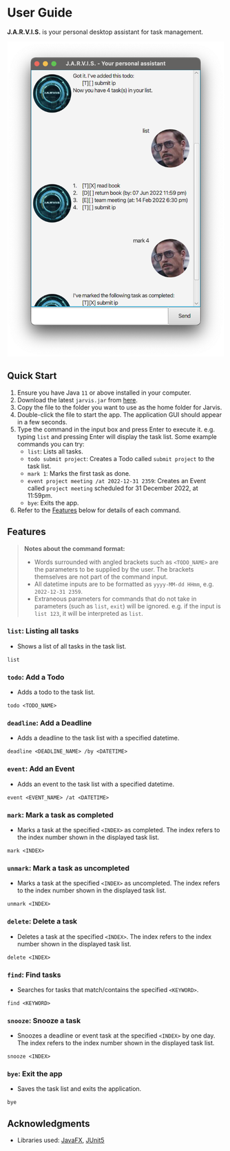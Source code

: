 # User Guide

**J.A.R.V.I.S.** is your personal desktop assistant for task management.

![Jarvis UI](./Ui.png)

## Quick Start

1. Ensure you have Java `11` or above installed in your computer.
2. Download the latest `jarvis.jar` from [here](https://github.com/NatalieTanML/ip/releases/tag/A-Release).
3. Copy the file to the folder you want to use as the home folder for Jarvis.
4. Double-click the file to start the app. The application GUI should appear in a few seconds.
5. Type the command in the input box and press Enter to execute it. e.g. typing `list` and pressing Enter will display the task list.
   Some example commands you can try:
   - `list`: Lists all tasks.
   - `todo submit project`: Creates a Todo called `submit project` to the task list.
   - `mark 1`: Marks the first task as done.
   - `event project meeting /at 2022-12-31 2359`: Creates an Event called `project meeting` scheduled for 31 December 2022, at 11:59pm.
   - `bye`: Exits the app.
6. Refer to the [Features](#features) below for details of each command.

## Features

> **Notes about the command format:**
> - Words surrounded with angled brackets such as `<TODO_NAME>` are the parameters to be supplied by the user. The brackets themselves are not part of the command input.
> - All datetime inputs are to be formatted as `yyyy-MM-dd HHmm`, e.g. `2022-12-31 2359`.
> - Extraneous parameters for commands that do not take in parameters (such as `list`, `exit`) will be ignored.
  e.g. if the input is `list 123`, it will be interpreted as `list`.

### `list`: Listing all tasks 

- Shows a list of all tasks in the task list.

```
list
```

### `todo`: Add a Todo

- Adds a todo to the task list.

```
todo <TODO_NAME>
```

### `deadline`: Add a Deadline

- Adds a deadline to the task list with a specified datetime.

```
deadline <DEADLINE_NAME> /by <DATETIME>
```

### `event`: Add an Event

- Adds an event to the task list with a specified datetime.

```
event <EVENT_NAME> /at <DATETIME>
```

### `mark`: Mark a task as completed

- Marks a task at the specified `<INDEX>` as completed. The index refers to the index number shown in the displayed task list. 

```
mark <INDEX> 
```

### `unmark`: Mark a task as uncompleted

- Marks a task at the specified `<INDEX>` as uncompleted. The index refers to the index number shown in the displayed task list. 

```
unmark <INDEX> 
```

### `delete`: Delete a task

- Deletes a task at the specified `<INDEX>`. The index refers to the index number shown in the displayed task list. 

```
delete <INDEX> 
```

### `find`: Find tasks

- Searches for tasks that match/contains the specified `<KEYWORD>`.

```
find <KEYWORD> 
```

### `snooze`: Snooze a task

- Snoozes a deadline or event task at the specified `<INDEX>` by one day. The index refers to the index number shown in the displayed task list.

```
snooze <INDEX> 
```

### `bye`: Exit the app

- Saves the task list and exits the application.

```
bye
```

## Acknowledgments 

- Libraries used: [JavaFX](https://openjfx.io/), [JUnit5](https://github.com/junit-team/junit5)
